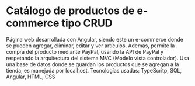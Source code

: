 # Catálogo de productos de e-commerce tipo CRUD 
Página web desarrollada con Angular, siendo este un e-commerce donde se pueden agregar, eliminar, editar y ver artículos. Además, permite la compra del producto mediante PayPal, usando la API de PayPal y respetando la arquitectura del sistema MVC (Modelo vista controlador). Usa una base de datos donde se guardan los productos que se agregan a la tienda, es manejada por localhost.
Tecnologías usadas:
TypeScritp, SQL, Angular, HTML, CSS
